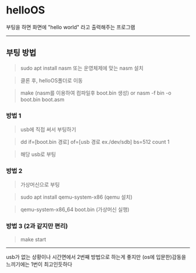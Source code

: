 # helloOS
부팅을 하면 화면에 "hello world" 라고 출력해주는 프로그램   

<hr/>

## 부팅 방법

> sudo apt install nasm 또는 운영체제에 맞는 nasm 설치

> 클론 후, helloOS폴더로 이동

> make (nasm를 이용하여 컴파일후 boot.bin 생성) or nasm -f bin -o boot.bin boot.asm   



### 방법 1

> usb에 직접 써서 부팅하기

> dd if=[boot.bin 경로] of=[usb 경로 ex./dev/sdb] bs=512 count 1

> 해당 usb로 부팅   

>

### 방법 2

> 가상머신으로 부팅

> sudo apt install qemu-system-x86 (qemu 설치)

> qemu-system-x86_64 boot.bin (가상머신 실행)   

>

### 방법 3 (2과 같지만 편리)

> make start   

<hr/>

usb가 없는 상황이나 시간면에서 2번째 방법으로 하는게 좋지만 (os에 입문한)감동을 느끼기에는 1번이 최고인듯하다
